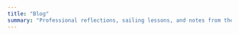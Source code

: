 ```yaml
---
title: "Blog"
summary: "Professional reflections, sailing lessons, and notes from the road."
---
```

